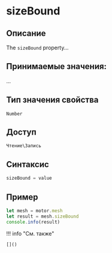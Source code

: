 # sizeBound

## Описание
The `sizeBound` property...

## Принимаемые значения:
...

## Тип значения свойства
`Number`

## Доступ
`Чтение\Запись`

## Синтаксис
```javascript
sizeBound = value
```

## Пример
```javascript linenums="1"
let mesh = motor.mesh
let result = mesh.sizeBound
console.info(result)
```

!!! info "См. также"

    []()

